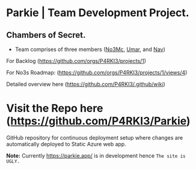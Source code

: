 # Parkie | Team Development Project.

## Chambers of Secret.


- Team comprises of three members ([No3Mc](https://github.com/No3Mc), [Umar](https://github.com/itsumarsoomro), and [Nav](https://github.com/navnoor1))

For Backlog (https://github.com/orgs/P4RKI3/projects/1)

For No3s Roadmap: (https://github.com/orgs/P4RKI3/projects/1/views/4)

Detailed overview here (https://github.com/P4RKI3/.github/wiki)

Visit the Repo here (https://github.com/P4RKI3/Parkie)
===========

GitHub repository for continuous deployment setup where changes are automatically deployed to Static Azure web app. 

**Note:** Currently https://parkie.app/ is in development hence `The site is UGLY.`



